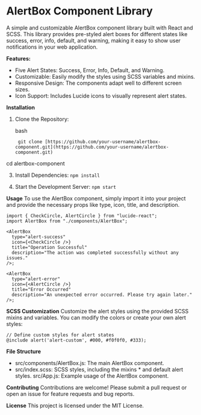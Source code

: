 # AlertBox Component Library

A simple and customizable AlertBox component library built with React and SCSS. This library provides pre-styled alert boxes for different states like success, error, info, default, and warning, making it easy to show user notifications in your web application.

**Features:**

* Five Alert States: Success, Error, Info, Default, and Warning.
* Customizable: Easily modify the styles using SCSS variables and mixins.
* Responsive Design: The components adapt well to different screen sizes.
* Icon Support: Includes Lucide icons to visually represent alert states.

**Installation**

1. Clone the Repository:

    bash
   
        git clone [https://github.com/your-username/alertbox-component.git](https://github.com/your-username/alertbox-component.git)
cd alertbox-component 

3. Install Dependencies:
`npm install`


4. Start the Development Server:
`npm start`


**Usage**
To use the AlertBox component, simply import it into your project and provide the necessary props like type, icon, title, and description.

    import { CheckCircle, AlertCircle } from "lucide-react";
    import AlertBox from "./components/AlertBox";

    <AlertBox 
      type="alert-success"
      icon={<CheckCircle />}
      title="Operation Successful"
      description="The action was completed successfully without any issues."
    />;

    <AlertBox 
      type="alert-error"
      icon={<AlertCircle />}
      title="Error Occurred"
      description="An unexpected error occurred. Please try again later."
    />; 


**SCSS Customization**
Customize the alert styles using the provided SCSS mixins and variables. You can modify the colors or create your own alert styles:

    // Define custom styles for alert states
    @include alert('alert-custom', #000, #f0f0f0, #333);


**File Structure**
* src/components/AlertBox.js: The main AlertBox component.
* src/index.scss: SCSS styles, including the mixins * and default alert styles.
src/App.js: Example usage of the AlertBox component.

**Contributing**
Contributions are welcome! Please submit a pull request or open an issue for feature requests and bug reports.

**License**
This project is licensed under the MIT License.

